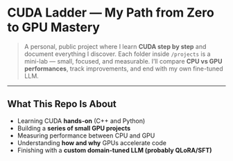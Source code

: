 # CUDA Ladder — My Path from Zero to GPU Mastery

> A personal, public project where I learn **CUDA step by step** and document everything I discover.
> Each folder inside `/projects` is a mini-lab — small, focused, and measurable.
> I’ll compare **CPU vs GPU performances**, track improvements, and end with my own fine-tuned LLM.

---

## What This Repo Is About

- Learning CUDA **hands-on** (C++ and Python)
- Building a **series of small GPU projects**
- Measuring performance between CPU and GPU
- Understanding **how and why** GPUs accelerate code
- Finishing with a **custom domain-tuned LLM (probably QLoRA/SFT)**